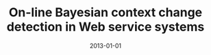 ---
# Documentation: https://wowchemy.com/docs/managing-content/

title: On-line Bayesian context change detection in Web service systems
subtitle: ''
summary: ''
authors:
- Jakub M. Tomczak
- zieba
tags: []
categories: []
date: '2013-01-01'
lastmod: 2022-10-07T05:50:27Z
featured: false
draft: false

# Featured image
# To use, add an image named `featured.jpg/png` to your page's folder.
# Focal points: Smart, Center, TopLeft, Top, TopRight, Left, Right, BottomLeft, Bottom, BottomRight.
image:
  caption: ''
  focal_point: ''
  preview_only: false

# Projects (optional).
#   Associate this post with one or more of your projects.
#   Simply enter your project's folder or file name without extension.
#   E.g. `projects = ["internal-project"]` references `content/project/deep-learning/index.md`.
#   Otherwise, set `projects = []`.
projects: []
publishDate: '2022-10-07T05:50:26.801046Z'
publication_types:
- '1'
abstract: ''
publication: '*4th ACM/SPEC International Conference on Performance Engineering, ICPE
  2013 : HotTopiCS 2013 Proceedings, Prague, Czech Republic, April 20–21, 2013.*'
doi: 10.1145/2462307.2462311
---